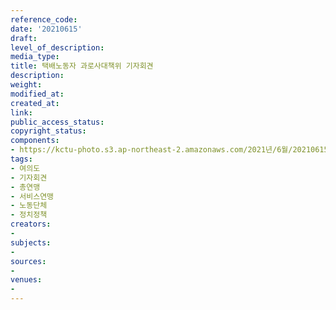 ```yaml
---
reference_code: 
date: '20210615'
draft: 
level_of_description: 
media_type: 
title: 택배노동자 과로사대책위 기자회견
description: 
weight: 
modified_at: 
created_at: 
link: 
public_access_status: 
copyright_status: 
components:
- https://kctu-photo.s3.ap-northeast-2.amazonaws.com/2021년/6월/20210615-택배노동자+과로사대책위+기자회견_여의도_기자회견_총연맹_서비스연맹_노동단체_정치정책/_5D40139.jpg
tags:
- 여의도
- 기자회견
- 총연맹
- 서비스연맹
- 노동단체
- 정치정책
creators:
- 
subjects:
- 
sources:
- 
venues:
- 
---
```

